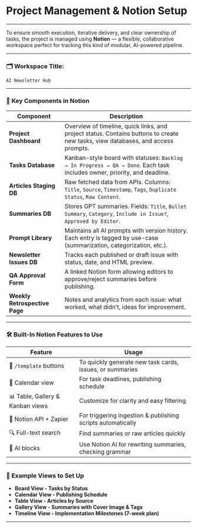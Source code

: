 # Project Management & Notion Setup

---

To ensure smooth execution, iterative delivery, and clear ownership of tasks, the project is managed using **Notion** — a flexible, collaborative workspace perfect for tracking this kind of modular, AI-powered pipeline.

---

### 🗂️ **Workspace Title:**

`AI Newsletter Hub`

---

### 🧩 **Key Components in Notion**

| Component | Description |
| --- | --- |
| **Project Dashboard** | Overview of timeline, quick links, and project status. Contains buttons to create new tasks, view databases, and access prompts. |
| **Tasks Database** | Kanban-style board with statuses: `Backlog → In Progress → QA → Done`. Each task includes owner, priority, and deadline. |
| **Articles Staging DB** | Raw fetched data from APIs. Columns: `Title`, `Source`, `Timestamp`, `Tags`, `Duplicate Status`, `Raw Content`. |
| **Summaries DB** | Stores GPT summaries. Fields: `Title`, `Bullet Summary`, `Category`, `Include in Issue?`, `Approved by Editor`. |
| **Prompt Library** | Maintains all AI prompts with version history. Each entry is tagged by use-case (summarization, categorization, etc.). |
| **Newsletter Issues DB** | Tracks each published or draft issue with status, date, and HTML preview. |
| **QA Approval Form** | A linked Notion form allowing editors to approve/reject summaries before publishing. |
| **Weekly Retrospective Page** | Notes and analytics from each issue: what worked, what didn’t, ideas for improvement. |

---

### 🛠️ **Built-In Notion Features to Use**

| Feature | Usage |
| --- | --- |
| 🔘 `/template` buttons | To quickly generate new task cards, issues, or summaries |
| 📅 Calendar view | For task deadlines, publishing schedule |
| 📊 Table, Gallery & Kanban views | Customize for clarity and easy filtering |
| 🔁 Notion API + Zapier | For triggering ingestion & publishing scripts automatically |
| 🔍 Full-text search | Find summaries or raw articles quickly |
| 🧠 AI blocks | Use Notion AI for rewriting summaries, checking grammar |

---

### 📌 Example Views to Set Up

- **Board View - Tasks by Status**
- **Calendar View - Publishing Schedule**
- **Table View - Articles by Source**
- **Gallery View - Summaries with Cover Image & Tags**
- **Timeline View - Implementation Milestones (7-week plan)**

---